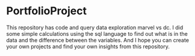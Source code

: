 # PortfolioProject
This repository has code and query data exploration marvel vs dc. I did some simple calculations using the sql language to find out what is in the data and the difference between the variables. And I hope you can create your own projects and find your own insights from this repository.
